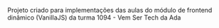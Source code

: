 Projeto criado para implementações das aulas do módulo de frontend dinâmico (VanillaJS) da turma 1094 - Vem Ser Tech da Ada
